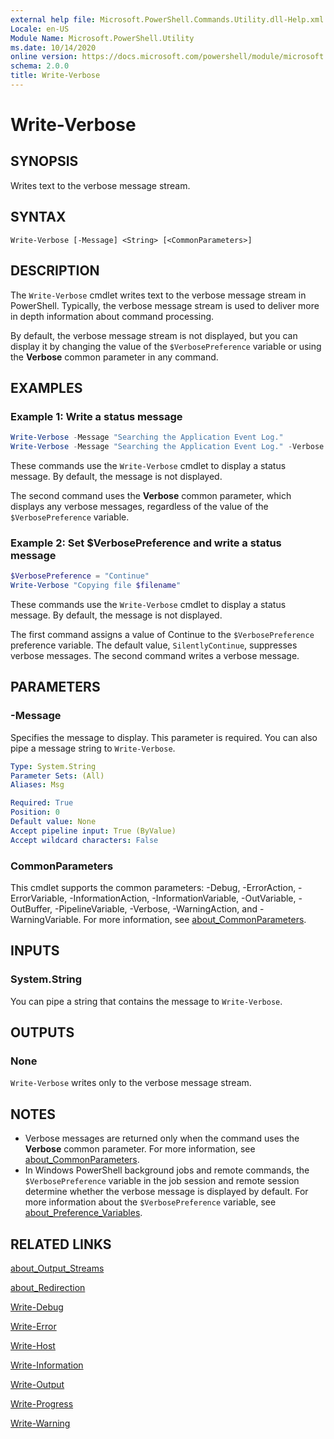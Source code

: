 ```yaml
---
external help file: Microsoft.PowerShell.Commands.Utility.dll-Help.xml
Locale: en-US
Module Name: Microsoft.PowerShell.Utility
ms.date: 10/14/2020
online version: https://docs.microsoft.com/powershell/module/microsoft.powershell.utility/write-verbose?view=powershell-7.2&WT.mc_id=ps-gethelp
schema: 2.0.0
title: Write-Verbose
---
```

# Write-Verbose

## SYNOPSIS
Writes text to the verbose message stream.

## SYNTAX

```
Write-Verbose [-Message] <String> [<CommonParameters>]
```

## DESCRIPTION

The `Write-Verbose` cmdlet writes text to the verbose message stream in PowerShell. Typically, the
verbose message stream is used to deliver more in depth information about command processing.

By default, the verbose message stream is not displayed, but you can display it by changing the
value of the `$VerbosePreference` variable or using the **Verbose** common parameter in any
command.

## EXAMPLES

### Example 1: Write a status message

```powershell
Write-Verbose -Message "Searching the Application Event Log."
Write-Verbose -Message "Searching the Application Event Log." -Verbose
```

These commands use the `Write-Verbose` cmdlet to display a status message. By default, the message
is not displayed.

The second command uses the **Verbose** common parameter, which displays any verbose messages,
regardless of the value of the `$VerbosePreference` variable.

### Example 2: Set $VerbosePreference and write a status message

```powershell
$VerbosePreference = "Continue"
Write-Verbose "Copying file $filename"
```

These commands use the `Write-Verbose` cmdlet to display a status message. By default, the message
is not displayed.

The first command assigns a value of Continue to the `$VerbosePreference` preference variable. The
default value, `SilentlyContinue`, suppresses verbose messages. The second command writes a verbose
message.

## PARAMETERS

### -Message

Specifies the message to display. This parameter is required. You can also pipe a message string to
`Write-Verbose`.

```yaml
Type: System.String
Parameter Sets: (All)
Aliases: Msg

Required: True
Position: 0
Default value: None
Accept pipeline input: True (ByValue)
Accept wildcard characters: False
```

### CommonParameters

This cmdlet supports the common parameters: -Debug, -ErrorAction, -ErrorVariable,
-InformationAction, -InformationVariable, -OutVariable, -OutBuffer, -PipelineVariable, -Verbose,
-WarningAction, and -WarningVariable. For more information, see
[about_CommonParameters](../Microsoft.PowerShell.Core/About/about_CommonParameters.md).

## INPUTS

### System.String

You can pipe a string that contains the message to `Write-Verbose`.

## OUTPUTS

### None

`Write-Verbose` writes only to the verbose message stream.

## NOTES

- Verbose messages are returned only when the command uses the **Verbose** common parameter. For
  more information, see [about_CommonParameters](https://go.microsoft.com/fwlink/?LinkID=113216).
- In Windows PowerShell background jobs and remote commands, the `$VerbosePreference` variable in
  the job session and remote session determine whether the verbose message is displayed by default.
  For more information about the `$VerbosePreference` variable, see
  [about_Preference_Variables](../Microsoft.PowerShell.Core/About/about_Preference_Variables.md).

## RELATED LINKS

[about_Output_Streams](../Microsoft.PowerShell.Core/About/about_Output_Streams.md)

[about_Redirection](../Microsoft.PowerShell.Core/About/about_Redirection.md)

[Write-Debug](Write-Debug.md)

[Write-Error](Write-Error.md)

[Write-Host](Write-Host.md)

[Write-Information](Write-Information.md)

[Write-Output](Write-Output.md)

[Write-Progress](Write-Progress.md)

[Write-Warning](Write-Warning.md)

